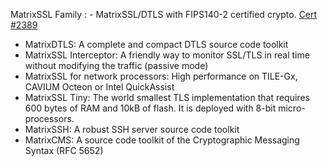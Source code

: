 MatrixSSL Family 
: - MatrixSSL/DTLS with FIPS140-2 certified crypto. [Cert #2389](http://csrc.nist.gov/groups/STM/cmvp/documents/140-1/1401val2015.htm#2389)
 - MatrixDTLS: A complete and compact DTLS source code toolkit
 - MatrixSSL Interceptor: A friendly way to monitor SSL/TLS in real time without modifying the traffic (passive mode)
 - MatrixSSL for network processors: High performance on TILE-Gx, CAVIUM Octeon or Intel QuickAssist
 - MatrixSSL Tiny: The world smallest TLS implementation that requires 600 bytes of RAM and 10kB of flash. It is deployed with 8-bit micro-processors.
 - MatrixSSH: A robust SSH server source code toolkit
 - MatrixCMS: A source code toolkit of the Cryptographic Messaging Syntax (RFC 5652)
